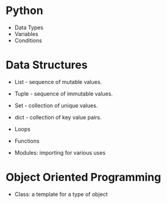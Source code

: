 # Python

- Data Types
- Variables
- Conditions

# Data Structures

- List - sequence of mutable values.
- Tuple - sequence of immutable values.
- Set - collection of unique values.
- dict - collection of key value pairs.

- Loops
- Functions
- Modules: importing for various uses

# Object Oriented Programming

- Class: a template for a type of object
